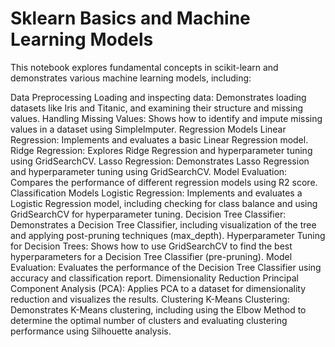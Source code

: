 # Sklearn Basics and Machine Learning Models
This notebook explores fundamental concepts in scikit-learn and demonstrates various machine learning models, including:

Data Preprocessing
Loading and inspecting data: Demonstrates loading datasets like Iris and Titanic, and examining their structure and missing values.
Handling Missing Values: Shows how to identify and impute missing values in a dataset using SimpleImputer.
Regression Models
Linear Regression: Implements and evaluates a basic Linear Regression model.
Ridge Regression: Explores Ridge Regression and hyperparameter tuning using GridSearchCV.
Lasso Regression: Demonstrates Lasso Regression and hyperparameter tuning using GridSearchCV.
Model Evaluation: Compares the performance of different regression models using R2 score.
Classification Models
Logistic Regression: Implements and evaluates a Logistic Regression model, including checking for class balance and using GridSearchCV for hyperparameter tuning.
Decision Tree Classifier: Demonstrates a Decision Tree Classifier, including visualization of the tree and applying post-pruning techniques (max_depth).
Hyperparameter Tuning for Decision Trees: Shows how to use GridSearchCV to find the best hyperparameters for a Decision Tree Classifier (pre-pruning).
Model Evaluation: Evaluates the performance of the Decision Tree Classifier using accuracy and classification report.
Dimensionality Reduction
Principal Component Analysis (PCA): Applies PCA to a dataset for dimensionality reduction and visualizes the results.
Clustering
K-Means Clustering: Demonstrates K-Means clustering, including using the Elbow Method to determine the optimal number of clusters and evaluating clustering performance using Silhouette analysis.

